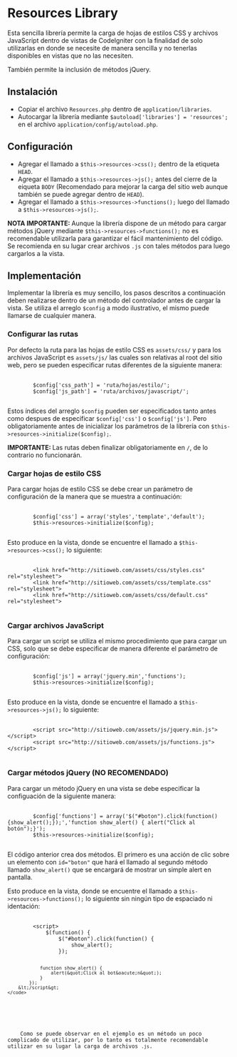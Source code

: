 <h1>Resources Library</h1>
<p>
	Esta sencilla librería permite la carga de hojas de estilos CSS y archivos JavaScript dentro de vistas de CodeIgniter con la finalidad de solo utilizarlas en donde se necesite de manera sencilla y no tenerlas disponibles en vistas que no las necesiten.
</p>
<p>
	También permite la inclusión de métodos jQuery.
</p>
<h2>Instalación</h2>
<ul>
	<li>Copiar el archivo <code>Resources.php</code> dentro de <code>application/libraries</code>.</li>
	<li>Autocargar la librería mediante <code>$autoload['libraries'] = 'resources';</code> en el archivo <code>application/config/autoload.php</code>.</li>
</ul>
<h2>Configuración</h2>
<ul>
	<li>Agregar el llamado a <code>$this->resources->css();</code> dentro de la etiqueta <code>HEAD</code>.</li>
	<li>Agregar el llamado a <code>$this->resources->js();</code> antes del cierre de la eiqueta <code>BODY</code> (Recomendado para mejorar la carga del sitio web aunque también se puede agregar dentro de <code>HEAD</code>).</li>
	<li>Agregar el llamado a <code>$this->resources->functions();</code> luego del llamado a <code>$this->resources->js();</code>.</li>
</ul>
<p>
	<b>NOTA IMPORTANTE: </b> Aunque la librería dispone de un método para cargar métodos jQuery mediante <code>$this->resources->functions();</code> no es recomendable utilizarla para garantizar el fácil mantenimiento del código. Se recomienda en su lugar crear archivos <code>.js</code> con tales métodos para luego cargarlos a la vista.
</p>
<h2>Implementación</h2>
<p>
	Implementar la librería es muy sencillo, los pasos descritos a continuación deben realizarse dentro de un método del controlador antes de cargar la vista. Se utiliza el arreglo <code>$config</code> a modo ilustrativo, el mismo puede llamarse de cualquier manera.
</p>
<h3>Configurar las rutas</h3>
<p>
	Por defecto la ruta para las hojas de estilo CSS es <code>assets/css/</code> y para los archivos JavaScript es <code>assets/js/</code> las cuales son relativas al root del sitio web, pero se pueden especificar rutas diferentes de la siguiente manera:
</p>
<pre>
	<code>
		$config['css_path'] = 'ruta/hojas/estilo/';
		$config['js_path'] = 'ruta/archivos/javascript/';
	</code>
</pre>
<p>
	Estos índices del arreglo <code>$config</code> pueden ser especificados tanto antes como despues de especificar <code>$config['css']</code> o <code>$config['js']</code>. Pero obligatoriamente antes de inicializar los parámetros de la librería con <code>$this->resources->initialize($config);</code>.
</p>
<p>
	<b>IMPORTANTE: </b>Las rutas deben finalizar obligatoriamente en <code>/</code>, de lo contrario no funcionarán.
</p>
<h3>Cargar hojas de estilo CSS</h3>
<p>
	Para cargar hojas de estilo CSS se debe crear un parámetro de configuración de la manera que se muestra a continuación:
</p>
<pre>
	<code>
		$config['css'] = array('styles','template','default');
		$this->resources->initialize($config);
	</code>
</pre>
<p>
	Esto produce en la vista, donde se encuentre el llamado a <code>$this->resources->css();</code> lo siguiente:
</p>
<pre>
	<code>
		&lt;link href=&quot;http://sitioweb.com/assets/css/styles.css&quot; rel=&quot;stylesheet&quot;&gt;
		&lt;link href=&quot;http://sitioweb.com/assets/css/template.css&quot; rel=&quot;stylesheet&quot;&gt;
		&lt;link href=&quot;http://sitioweb.com/assets/css/default.css&quot; rel=&quot;stylesheet&quot;&gt;
	</code>
</pre>
<h3>Cargar archivos JavaScript</h3>
<p>
	Para cargar un script se utiliza el mismo procedimiento que para cargar un CSS, solo que se debe especificar de manera diferente el parámetro de configuración:
</p>
<pre>
	<code>
		$config['js'] = array('jquery.min','functions');
		$this->resources->initialize($config);
	</code>
</pre>
<p>
	Esto produce en la vista, donde se encuentre el llamado a <code>$this->resources->js();</code> lo siguiente:
</p>
<pre>
	<code>
		&lt;script src=&quot;http://sitioweb.com/assets/js/jquery.min.js&quot;&gt;&lt;/script&gt;
		&lt;script src=&quot;http://sitioweb.com/assets/js/functions.js&quot;&gt;&lt;/script&gt;
	</code>
</pre>
<h3>Cargar métodos jQuery (NO RECOMENDADO)</h3>
<p>
	Para cargar un método jQuery en una vista se debe especificar la configuación de la siguiente manera:
</p>
<pre>
	<code>
		$config['functions'] = array('$("#boton").click(function() {show_alert();});','function show_alert() { alert("Click al botón");}');
		$this->resources->initialize($config);
	</code>
</pre>
<p>
	El código anterior crea dos métodos. El primero es una acción de clic sobre un elemento con <code>id="boton"</code> que hará el llamado al segundo método llamado <code>show_alert()</code> que se encargará de mostrar un simple alert en pantalla.
</p>
<p>
	Esto produce en la vista, donde se encuentre el llamado a <code>$this->resources->functions();</code> lo siguiente sin ningún tipo de espaciado ni identación:
</p>
<pre>
	<code>
		&lt;script&gt;
			$(function() {
				$(&quot;#boton&quot;).click(function() {
					show_alert();
				});

				function show_alert() {
					alert(&quot;Click al bot&oacute;n&quot;);
				}
			});
		&lt;/script&gt;
	</code>
</pre>
<p>
	Como se puede observar en el ejemplo es un método un poco complicado de utilizar, por lo tanto es totalmente recomendable utilizar en su lugar la carga de archivos <code>.js</code>.
</p>